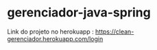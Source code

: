 # gerenciador-java-spring
Link do projeto no herokuapp : https://clean-gerenciador.herokuapp.com/login
